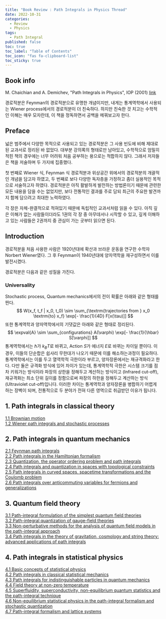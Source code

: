 ```yaml
---
title: "Book Review : Path Integrals in Physics Thread"
date: 2022-10-31
categories:
  - Review
  - Physics
tags:
  - Path Integral
published: false
toc: true
toc_label: "Table of Contents"
toc_icon: "fas fa-clipboard-list"
toc_sticky: true
---
```


## Book info
M. Chaichian and A. Demichev, "Path Integrals in Physics", IOP (2001) [link](https://www.routledge.com/Path-Integrals-in-Physics-Volume-I-Stochastic-Processes-and-Quantum-Mechanics/Chaichian-Demichev/p/book/9780367397142?fbclid=IwAR2gKu02koWfBAu2eJGgg4jo4sXHoFHSBMhtbI30P835p8tlynQ26RoiijU)

경로적분은 Feynman의 경로적분으로 유명한 개념이지만, 내게는 통계역학에서 사용되는 Wiener process에서의 경로적분이 더 친숙하다. 
하지만 친숙한 것 치고는 수학적인 이해는 매우 모자란데, 이 책을 정독하면서 공백을 메꿔보고자 한다. 

## Preface
넓은 범주에서 다양한 목적으로 사용되고 있는 경로적분은 그 사용 빈도에 비해 제대로 된 교과서로 정리된 바 없었다. 대부분 강의록의 형태로만 남아있고, 수학적으로 엄밀히 적힌 책의 경우에는 너무 어려워 처음 공부하는 용으로는 적합하지 않다. 그래서 저자들은 책을 저술하며 두 가지에 집중했다. 

첫 번째로 Wiener 식, Feynman 식 경로적분과 위상공간 위에서의 경로적분의 개괄적인 개념을 담고자 하였고,
두 번째로 보다 다양한 독자층을 가정하고 좀더 실용적인 목적으로 서술하고자 하였다.
경로적분은 아직 활발하게 발전하는 방법론이기 때문에 관련한 모든 내용을 담을 수는 없었지만,
보다 전통적인 결과를 주로 담되 최근의 주요한 발견까지 함께 담으려고 최대한 노력하였다. 

각 장은 자체-완결적으로 적혀있기 때문에 독립적인 교과서처럼 읽을 수 있다. 
아직 깊은 이해가 없는 사람들이더라도 1권의 각 장 중 아무데서나 시작할 수 있고, 
깊게 이해하고 있는 사람들은 2권까지 중 관심이 가는 곳부터 읽으면 된다. 

## Introduction
경로적분을 처음 사용한 사람은 1920년대에 확산과 브라운 운동을 연구한 수학자 Norbert Wiener였다. 
그 후 Feynman이 1940년대에 양자역학을 재구성하면서 이를 발전시켰다. 

경로적분은 다음과 같은 성질을 가진다. 
### Universality
Stochastic process, Quantum mechanics에서의 전이 확률은 아래와 같은 형태를 띈다. 
$$
  W(x_f, t_f | x_0, t_0) \sim \sum_{\textrm{trajectories from } x_0 \textrm{to} x_f} \exp[- \frac{1}{4D} F[x(\tau)]]
$$
또한 통계역학과 양자역학에서의 기댓값은 아래와 같은 형태로 정리된다. 
$$
  \expval{A} \sim \sum_{configurations} A(\varphi) \exp[- \frac{1}{\hbar} S[\varphi]]
$$
통계역학에서는 $\hbar$가 $k_B T$로 바뀌고, Action $S$가 에너지 $E$로 바뀌는 차이일 뿐이다. 
이 경우, 이들의 단순합은 쉽사리 무한대가 나오기 때문에 이를 해소하는과정이 필요하다. 통계역학에서는 이를 두고 열역학적 극한이라 부르고, 양자장론에서는 재규격화라고 한다. 
다만 둘은 규격화 방식에 있어 차이가 있는데, 통계역학적 극한은 시스템 크기를 점차 키워가는 방식이라 파장의 상한을 정해두고 계산하는 방식이고 (Infrared cut-off), 
재규격화는 최소 단위 길이를 정함으로써 파장의 하한을 정해두고 계산하는 방식(Ultraviolet cut-off)입니다. 
이러한 차이는 통계역학과 양자장론을 병합하기 어렵게 하는 장벽이 되며, 전통적으로 두 분야가 전혀 다른 영역으로 취급받던 이유가 됩니다. 


## 1. Path integrals in classical theory
[1.1 Brownian motion]()  
[1.2 Wiener path integrals and stochastic processes]()  

## 2. Path integrals in quantum mechanics
[2.1 Feynman path integrals]()  
[2.2 Path integrals in the Hamiltonian formalism]()  
[2.3 Quantization, the operator ordering problem and path integrals]()  
[2.4 Path integrals and quantization in spaces with topological constraints]()  
[2.5 Path integrals in curved spaces, spacetime transformations and the Coulomb problem]()  
[2.6 Path integrals over anticommuting variables for fermions and generalizations]()  

## 3. Quantum field theory
[3.1 Path-integral formulation of the simplest quantum field theories]()  
[3.2 Path-integral quantization of gauge-field theories]()  
[3.3 Non-perturbative methods for the analysis of quantum field models in the path-integral approach]()  
[3.4 Path integrals in the theory of gravitation, cosmology and string theory: advanced applications of path integrals]()  

## 4. Path integrals in statistical physics
[4.1 Basic concepts of statistical physics]()  
[4.2 Path integrals in classical statistical mechanics]()  
[4.3 Path integrals for indistinguishable particles in quantum mechanics]()  
[4.4 Field theory at non-zero temperature]()  
[4.5 Superfluidity, superconductivity, non-equilibrium quantum statistics and the path-integral technique]()  
[4.6 Non-equilibrium statistical physics in the path-integral formalism and stochastic quantization]()  
[4.7 Path-integral formalism and lattice systems]()  

